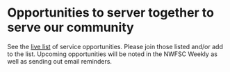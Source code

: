 # Opportunities to server together to serve our community

See the [live list](https://docs.google.com/spreadsheets/d/1NDjxjR_7iZ44LnA7HfN3yuZTS-eFdm9fp9ZXee3YBlY/edit#gid=0) of service opportunities.
Please join those listed and/or add to the list.
Upcoming opportunities will be noted in the NWFSC Weekly as well as sending out email reminders.
